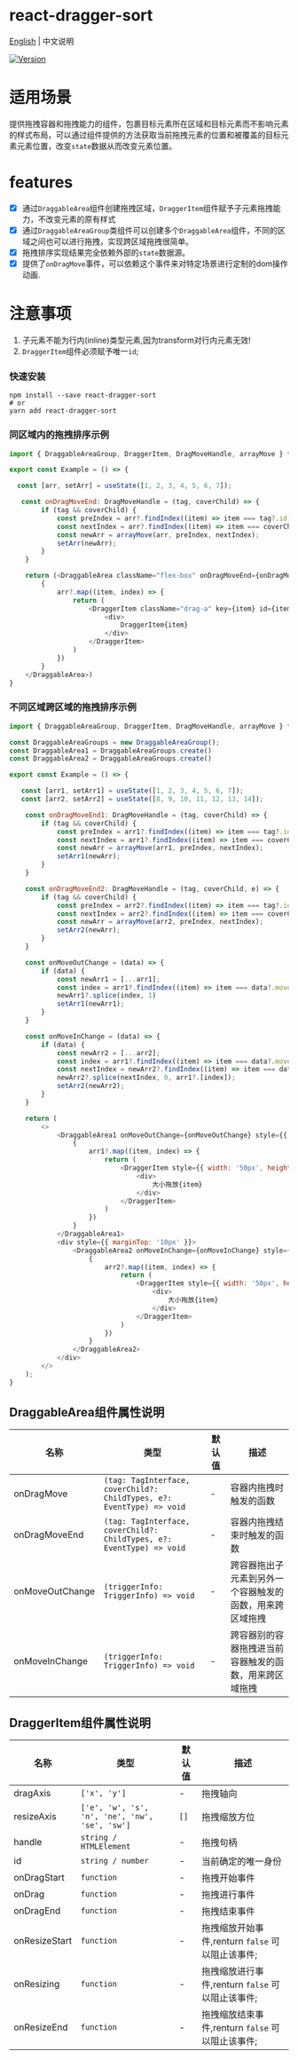 # react-dragger-sort

[English](./README.md) | 中文说明

[![Version](https://img.shields.io/badge/version-0.1.4-green)](https://www.npmjs.com/package/react-dragger-sort)

# 适用场景

提供拖拽容器和拖拽能力的组件，包裹目标元素所在区域和目标元素而不影响元素的样式布局，可以通过组件提供的方法获取当前拖拽元素的位置和被覆盖的目标元素元素位置，改变`state`数据从而改变元素位置。

# features

- [x] 通过`DraggableArea`组件创建拖拽区域，`DraggerItem`组件赋予子元素拖拽能力，不改变元素的原有样式
- [x] 通过`DraggableAreaGroup`类组件可以创建多个`DraggableArea`组件，不同的区域之间也可以进行拖拽，实现跨区域拖拽很简单。
- [x] 拖拽排序实现结果完全依赖外部的`state`数据源。
- [x] 提供了`onDragMove`事件，可以依赖这个事件来对特定场景进行定制的dom操作动画.

# 注意事项

1. 子元素不能为行内(inline)类型元素,因为transform对行内元素无效!
2. `DraggerItem`组件必须赋予唯一`id`;

### 快速安装
```
npm install --save react-dragger-sort
# or
yarn add react-dragger-sort
```

### 同区域内的拖拽排序示例
```javascript
import { DraggableAreaGroup, DraggerItem, DragMoveHandle, arrayMove } from "react-dragger-sort";

export const Example = () => {

  const [arr, setArr] = useState([1, 2, 3, 4, 5, 6, 7]);

   const onDragMoveEnd: DragMoveHandle = (tag, coverChild) => {
        if (tag && coverChild) {
            const preIndex = arr?.findIndex((item) => item === tag?.id);
            const nextIndex = arr?.findIndex((item) => item === coverChild?.id)
            const newArr = arrayMove(arr, preIndex, nextIndex);
            setArr(newArr);
        }
    }

    return (<DraggableArea className="flex-box" onDragMoveEnd={onDragMoveEnd}>
        {
            arr?.map((item, index) => {
                return (
                    <DraggerItem className="drag-a" key={item} id={item}>
                        <div>
                            DraggerItem{item}
                        </div>
                    </DraggerItem>
                )
            })
        }
    </DraggableArea>)
}
```
### 不同区域跨区域的拖拽排序示例
```javascript
import { DraggableAreaGroup, DraggerItem, DragMoveHandle, arrayMove } from "react-dragger-sort";

const DraggableAreaGroups = new DraggableAreaGroup();
const DraggableArea1 = DraggableAreaGroups.create()
const DraggableArea2 = DraggableAreaGroups.create()

export const Example = () => {

   const [arr1, setArr1] = useState([1, 2, 3, 4, 5, 6, 7]);
   const [arr2, setArr2] = useState([8, 9, 10, 11, 12, 13, 14]);

    const onDragMoveEnd1: DragMoveHandle = (tag, coverChild) => {
        if (tag && coverChild) {
            const preIndex = arr1?.findIndex((item) => item === tag?.id);
            const nextIndex = arr1?.findIndex((item) => item === coverChild?.id)
            const newArr = arrayMove(arr1, preIndex, nextIndex);
            setArr1(newArr);
        }
    }

    const onDragMoveEnd2: DragMoveHandle = (tag, coverChild, e) => {
        if (tag && coverChild) {
            const preIndex = arr2?.findIndex((item) => item === tag?.id);
            const nextIndex = arr2?.findIndex((item) => item === coverChild?.id)
            const newArr = arrayMove(arr2, preIndex, nextIndex);
            setArr2(newArr);
        }
    }

    const onMoveOutChange = (data) => {
        if (data) {
            const newArr1 = [...arr1];
            const index = arr1?.findIndex((item) => item === data?.moveTag?.id)
            newArr1?.splice(index, 1)
            setArr1(newArr1);
        }
    }

    const onMoveInChange = (data) => {
        if (data) {
            const newArr2 = [...arr2];
            const index = arr1?.findIndex((item) => item === data?.moveTag?.id);
            const nextIndex = newArr2?.findIndex((item) => item === data?.coverChild?.id);
            newArr2?.splice(nextIndex, 0, arr1?.[index]);
            setArr2(newArr2);
        }
    }

    return (
        <>
            <DraggableArea1 onMoveOutChange={onMoveOutChange} style={{ display: 'flex', flexWrap: 'wrap', background: 'blue', width: '200px' }} onDragMoveEnd={onDragMoveEnd1}>
                {
                    arr1?.map((item, index) => {
                        return (
                            <DraggerItem style={{ width: '50px', height: '50px', backgroundColor: 'red', border: '1px solid green' }} key={item} id={item}>
                                <div>
                                    大小拖放{item}
                                </div>
                            </DraggerItem>
                        )
                    })
                }
            </DraggableArea1>
            <div style={{ marginTop: '10px' }}>
                <DraggableArea2 onMoveInChange={onMoveInChange} style={{ display: 'flex', flexWrap: 'wrap', background: 'blue', width: '200px' }} onDragMoveEnd={onDragMoveEnd2}>
                    {
                        arr2?.map((item, index) => {
                            return (
                                <DraggerItem style={{ width: '50px', height: '50px', backgroundColor: 'red', border: '1px solid green' }} key={item} id={item}>
                                    <div>
                                        大小拖放{item}
                                    </div>
                                </DraggerItem>
                            )
                        })
                    }
                </DraggableArea2>
            </div>
        </>
    );
}
```

## DraggableArea组件属性说明

| 名称                          | 类型                  | 默认值                                                         | 描述                                                                                                      |
| ----------------------------- | --------------------- | -------------------------------------------------------------- | --------------------------------------------------------------------------------------------------------- |
| onDragMove                      | `(tag: TagInterface, coverChild?: ChildTypes, e?: EventType) => void`            | -                                                  | 容器内拖拽时触发的函数                                                                                  |
| onDragMoveEnd                      | `(tag: TagInterface, coverChild?: ChildTypes, e?: EventType) => void`            | -                                                  | 容器内拖拽结束时触发的函数                                                                                  |
| onMoveOutChange                      | `(triggerInfo: TriggerInfo) => void`            | -                                                  | 跨容器拖出子元素到另外一个容器触发的函数，用来跨区域拖拽                                                                                  |
| onMoveInChange                      | `(triggerInfo: TriggerInfo) => void`            | -                                                  | 跨容器别的容器拖拽进当前容器触发的函数，用来跨区域拖拽                                                                                  |
## DraggerItem组件属性说明

| 名称                          | 类型                  | 默认值                                                         | 描述                                                                                                      |
| ----------------------------- | --------------------- | -------------------------------------------------------------- | --------------------------------------------------------------------------------------------------------- |
| dragAxis                      | `['x', 'y']`            | -                                                  | 拖拽轴向                                                                                  |
| resizeAxis                      | `['e', 'w', 's', 'n', 'ne', 'nw', 'se', 'sw']`            | `[]`                                                  | 拖拽缩放方位                                                                                  |
| handle                      | `string / HTMLElement`            | -                                                  | 拖拽句柄                                                                                  |
| id                      | `string / number`            | -                                                  | 当前确定的唯一身份                                                                                  |
| onDragStart                   | `function`                        | -                                                  | 拖拽开始事件                                                                                           |
| onDrag                        | `function`                        | -                                                  | 拖拽进行事件                      |
| onDragEnd                    | `function`                        | -                                                  | 拖拽结束事件                                                                                  |
| onResizeStart                 | `function`                        | -                                                  | 拖拽缩放开始事件,renturn `false` 可以阻止该事件;                                                                                          |
| onResizing                | `function`                        | -                                                  | 拖拽缩放进行事件,renturn `false` 可以阻止该事件;                      |
| onResizeEnd                   | `function`                        | -                                                  | 拖拽缩放结束事件,renturn `false` 可以阻止该事件;                                                                                  |






